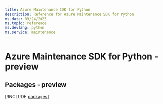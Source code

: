 ```yaml
---
title: Azure Maintenance SDK for Python
description: Reference for Azure Maintenance SDK for Python
ms.date: 09/24/2025
ms.topic: reference
ms.devlang: python
ms.service: maintenance
---
```

# Azure Maintenance SDK for Python - preview
## Packages - preview
[!INCLUDE [packages](maintenance-index.md)]